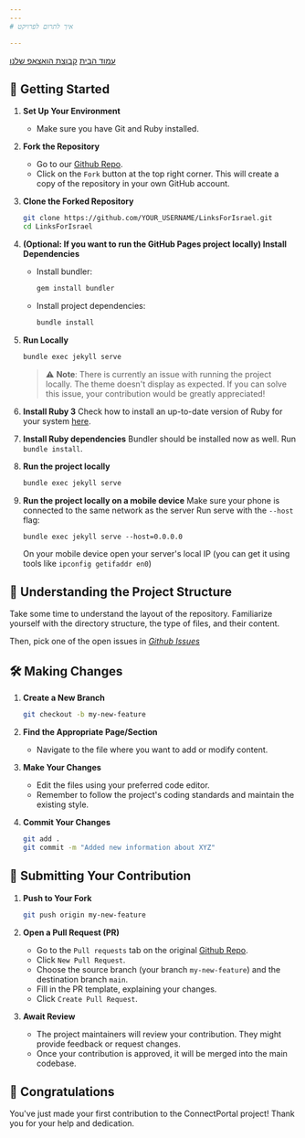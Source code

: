```yaml
---
---
# איך לתרום לפרויקט

---
```

[עמוד הבית](https://linksforisrael.com/)
[קבוצת הואצאפ שלנו](<https://chat.whatsapp.com/JjD8eijWfDXD10QbM2VyaX>)

## 🚀 Getting Started

1. **Set Up Your Environment**
   - Make sure you have Git and Ruby installed.

2. **Fork the Repository**
   - Go to our [Github Repo](https://github.com/4tals/LinksForIsrael).
   - Click on the `Fork` button at the top right corner. This will create a copy of the repository in your own GitHub account.

3. **Clone the Forked Repository**

   ```bash
   git clone https://github.com/YOUR_USERNAME/LinksForIsrael.git
   cd LinksForIsrael
   ```

4. **(Optional: If you want to run the GitHub Pages project locally) Install Dependencies**
   - Install bundler:

     ```bash
     gem install bundler
     ```

   - Install project dependencies:

     ```bash
     bundle install
     ```

5. **Run Locally**

   ```bash
   bundle exec jekyll serve
   ```

   > ⚠️ **Note**: There is currently an issue with running the project locally. The theme doesn't display as expected. If you can solve this issue, your contribution would be greatly appreciated!

6. **Install Ruby 3**
   Check how to install an up-to-date version of Ruby for your system [here](https://www.ruby-lang.org/en/documentation/installation/).

7. **Install Ruby dependencies**
   Bundler should be installed now as well. Run `bundle install`.

8. **Run the project locally**

   ```bash
   bundle exec jekyll serve
   ```

9. **Run the project locally on a mobile device**
   Make sure your phone is connected to the same network as the server
   Run serve with the `--host` flag:

   ```
   bundle exec jekyll serve --host=0.0.0.0
   ```

   On your mobile device open your server's local IP (you can get it using tools like `ipconfig getifaddr en0`)

## 📖 Understanding the Project Structure

Take some time to understand the layout of the repository. Familiarize yourself with the directory structure, the type of files, and their content.

Then, pick one of the open issues in [*Github Issues*](<https://github.com/users/4tals/projects/1/views/2>)

## 🛠 Making Changes

1. **Create a New Branch**

   ```bash
   git checkout -b my-new-feature
   ```

2. **Find the Appropriate Page/Section**
   - Navigate to the file where you want to add or modify content.

3. **Make Your Changes**
   - Edit the files using your preferred code editor.
   - Remember to follow the project's coding standards and maintain the existing style.

4. **Commit Your Changes**

   ```bash
   git add .
   git commit -m "Added new information about XYZ"
   ```

## 🚀 Submitting Your Contribution

1. **Push to Your Fork**

   ```bash
   git push origin my-new-feature
   ```

2. **Open a Pull Request (PR)**
   - Go to the `Pull requests` tab on the original [Github Repo](https://github.com/4tals/LinksForIsrael).
   - Click `New Pull Request`.
   - Choose the source branch (your branch `my-new-feature`) and the destination branch `main`.
   - Fill in the PR template, explaining your changes.
   - Click `Create Pull Request`.

3. **Await Review**
   - The project maintainers will review your contribution. They might provide feedback or request changes.
   - Once your contribution is approved, it will be merged into the main codebase.

## 🎉 Congratulations

You've just made your first contribution to the ConnectPortal project! Thank you for your help and dedication.
